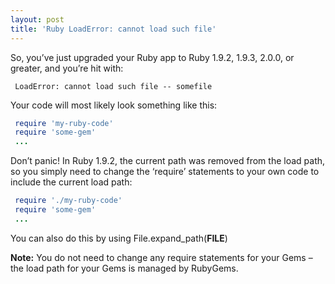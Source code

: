 ```yaml
---
layout: post
title: 'Ruby LoadError: cannot load such file'
---
```


So, you’ve just upgraded your Ruby app to Ruby 1.9.2, 1.9.3, 2.0.0, or greater, and you’re hit with:

```
 LoadError: cannot load such file -- somefile
```

Your code will most likely look something like this:

```ruby
 require 'my-ruby-code'
 require 'some-gem'
 ...
```

Don’t panic! In Ruby 1.9.2, the current path was removed from the load path, so you simply need to change the ‘require’ statements to your own code to include the current load path:

```ruby
 require './my-ruby-code'
 require 'some-gem'
 ...
```

You can also do this by using File.expand_path(__FILE__)

**Note:** You do not need to change any require statements for your Gems – the load path for your Gems is managed by RubyGems.
